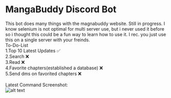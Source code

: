 # MangaBuddy Discord Bot
 This bot does many things with the magnabuddy website. Still in progress. I know selenium is not optimal for multi server use, but i never used it before so i thought this could be a fun way to learn how to use it. I rec. you just use this on a single server with your freinds. <br />
To-Do-List <br />
1.Top 10 Latest Updates ✅ <br />
2.Search ❌ <br />
3.Read ❌ <br />
4.Favorite chapters(established a database) ❌ <br />
5.Send dms on favorited chapters ❌ <br />
<br />
Latest Command Screenshot: <br />
![alt text](https://i.imgur.com/uzoV2Bo.png) <br />
